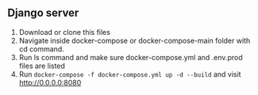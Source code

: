 ## Django server

1. Download or clone this files
2. Navigate inside docker-compose or docker-compose-main folder with cd command.
3. Run ls command and make sure docker-compose.yml and .env.prod files are listed
4. Run `docker-compose -f docker-compose.yml up -d --build` and visit http://0.0.0.0:8080
